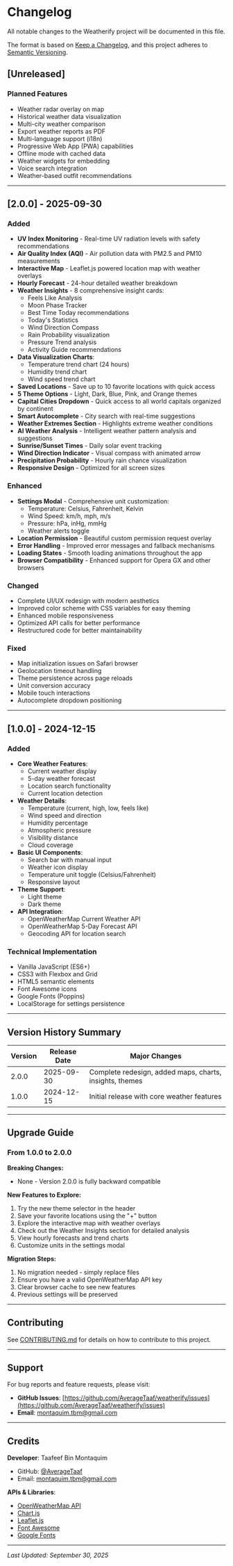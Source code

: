 # Changelog

All notable changes to the Weatherify project will be documented in this file.

The format is based on [Keep a Changelog](https://keepachangelog.com/en/1.0.0/),
and this project adheres to [Semantic Versioning](https://semver.org/spec/v2.0.0.html).

## [Unreleased]

### Planned Features
- Weather radar overlay on map
- Historical weather data visualization
- Multi-city weather comparison
- Export weather reports as PDF
- Multi-language support (i18n)
- Progressive Web App (PWA) capabilities
- Offline mode with cached data
- Weather widgets for embedding
- Voice search integration
- Weather-based outfit recommendations

---

## [2.0.0] - 2025-09-30

### Added
- **UV Index Monitoring** - Real-time UV radiation levels with safety recommendations
- **Air Quality Index (AQI)** - Air pollution data with PM2.5 and PM10 measurements
- **Interactive Map** - Leaflet.js powered location map with weather overlays
- **Hourly Forecast** - 24-hour detailed weather breakdown
- **Weather Insights** - 8 comprehensive insight cards:
  - Feels Like Analysis
  - Moon Phase Tracker
  - Best Time Today recommendations
  - Today's Statistics
  - Wind Direction Compass
  - Rain Probability visualization
  - Pressure Trend analysis
  - Activity Guide recommendations
- **Data Visualization Charts**:
  - Temperature trend chart (24 hours)
  - Humidity trend chart
  - Wind speed trend chart
- **Saved Locations** - Save up to 10 favorite locations with quick access
- **5 Theme Options** - Light, Dark, Blue, Pink, and Orange themes
- **Capital Cities Dropdown** - Quick access to all world capitals organized by continent
- **Smart Autocomplete** - City search with real-time suggestions
- **Weather Extremes Section** - Highlights extreme weather conditions
- **AI Weather Analysis** - Intelligent weather pattern analysis and suggestions
- **Sunrise/Sunset Times** - Daily solar event tracking
- **Wind Direction Indicator** - Visual compass with animated arrow
- **Precipitation Probability** - Hourly rain chance visualization
- **Responsive Design** - Optimized for all screen sizes

### Enhanced
- **Settings Modal** - Comprehensive unit customization:
  - Temperature: Celsius, Fahrenheit, Kelvin
  - Wind Speed: km/h, mph, m/s
  - Pressure: hPa, inHg, mmHg
  - Weather alerts toggle
- **Location Permission** - Beautiful custom permission request overlay
- **Error Handling** - Improved error messages and fallback mechanisms
- **Loading States** - Smooth loading animations throughout the app
- **Browser Compatibility** - Enhanced support for Opera GX and other browsers

### Changed
- Complete UI/UX redesign with modern aesthetics
- Improved color scheme with CSS variables for easy theming
- Enhanced mobile responsiveness
- Optimized API calls for better performance
- Restructured code for better maintainability

### Fixed
- Map initialization issues on Safari browser
- Geolocation timeout handling
- Theme persistence across page reloads
- Unit conversion accuracy
- Mobile touch interactions
- Autocomplete dropdown positioning

---

## [1.0.0] - 2024-12-15

### Added
- **Core Weather Features**:
  - Current weather display
  - 5-day weather forecast
  - Location search functionality
  - Current location detection
- **Weather Details**:
  - Temperature (current, high, low, feels like)
  - Wind speed and direction
  - Humidity percentage
  - Atmospheric pressure
  - Visibility distance
  - Cloud coverage
- **Basic UI Components**:
  - Search bar with manual input
  - Weather icon display
  - Temperature unit toggle (Celsius/Fahrenheit)
  - Responsive layout
- **Theme Support**:
  - Light theme
  - Dark theme
- **API Integration**:
  - OpenWeatherMap Current Weather API
  - OpenWeatherMap 5-Day Forecast API
  - Geocoding API for location search

### Technical Implementation
- Vanilla JavaScript (ES6+)
- CSS3 with Flexbox and Grid
- HTML5 semantic elements
- Font Awesome icons
- Google Fonts (Poppins)
- LocalStorage for settings persistence

---

## Version History Summary

| Version | Release Date | Major Changes |
|---------|-------------|---------------|
| 2.0.0   | 2025-09-30  | Complete redesign, added maps, charts, insights, themes |
| 1.0.0   | 2024-12-15  | Initial release with core weather features |

---

## Upgrade Guide

### From 1.0.0 to 2.0.0

**Breaking Changes:**
- None - Version 2.0.0 is fully backward compatible

**New Features to Explore:**
1. Try the new theme selector in the header
2. Save your favorite locations using the "+" button
3. Explore the interactive map with weather overlays
4. Check out the Weather Insights section for detailed analysis
5. View hourly forecasts and trend charts
6. Customize units in the settings modal

**Migration Steps:**
1. No migration needed - simply replace files
2. Ensure you have a valid OpenWeatherMap API key
3. Clear browser cache to see new features
4. Previous settings will be preserved

---

## Contributing

See [CONTRIBUTING.md](CONTRIBUTING.md) for details on how to contribute to this project.

---

## Support

For bug reports and feature requests, please visit:
- **GitHub Issues**: [https://github.com/AverageTaaf/weatherify/issues](https://github.com/AverageTaaf/weatherify/issues)
- **Email**: montaquim.tbm@gmail.com

---

## Credits

**Developer**: Taafeef Bin Montaquim
- GitHub: [@AverageTaaf](https://github.com/AverageTaaf)
- Email: montaquim.tbm@gmail.com

**APIs & Libraries**:
- [OpenWeatherMap API](https://openweathermap.org/api)
- [Chart.js](https://www.chartjs.org/)
- [Leaflet.js](https://leafletjs.com/)
- [Font Awesome](https://fontawesome.com/)
- [Google Fonts](https://fonts.google.com/)

---

*Last Updated: September 30, 2025*
